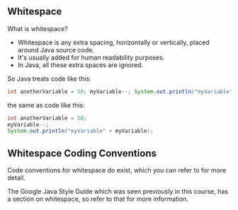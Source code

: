 ## Whitespace

What is whitespace?
- Whitespace is any extra spacing, horizontally or vertically, placed around Java source code.
- It's usually added for human readability purposes.
- In Java, all these extra spaces are ignored.

So Java treats code like this:

```java
int anotherVariable = 50; myVariable--; System.out.println("myVariable" + myVariable);
```

the same as code like this:

```java
int anotherVariable = 50; 
myVariable--; 
System.out.println("myVariable" + myVariable);
```

## Whitespace Coding Conventions

Code conventions for whitespace do exist, which you can refer to for more detail.

The Google Java Style Guide which was seen previously in this course, has a section on whitespace, so refer to that for more information.
